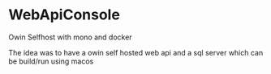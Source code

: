 # WebApiConsole
Owin Selfhost with mono and docker

The idea was to have a owin self hosted web api and a sql server which can be build/run using macos
